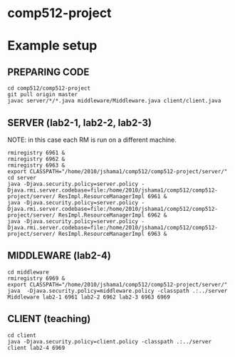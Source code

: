 comp512-project
===============

Example setup
=============

PREPARING CODE
--------------

```
cd comp512/comp512-project
git pull origin master
javac server/*/*.java middleware/Middleware.java client/client.java

```

SERVER (lab2-1, lab2-2, lab2-3)
-------------------------------

NOTE: in this case each RM is run on a different machine.

```
rmiregistry 6961 &
rmiregistry 6962 &
rmiregistry 6963 &
export CLASSPATH="/home/2010/jshama1/comp512/comp512-project/server/"
cd server
java -Djava.security.policy=server.policy -Djava.rmi.server.codebase=file:/home/2010/jshama1/comp512/comp512-project/server/ ResImpl.ResourceManagerImpl 6961 &
java -Djava.security.policy=server.policy -Djava.rmi.server.codebase=file:/home/2010/jshama1/comp512/comp512-project/server/ ResImpl.ResourceManagerImpl 6962 &
java -Djava.security.policy=server.policy -Djava.rmi.server.codebase=file:/home/2010/jshama1/comp512/comp512-project/server/ ResImpl.ResourceManagerImpl 6963 &
```

MIDDLEWARE (lab2-4)
-------------------

```
cd middleware
rmiregistry 6969 &
export CLASSPATH="/home/2010/jshama1/comp512/comp512-project/server/"
java  -Djava.security.policy=middleware.policy -classpath .:../server Middleware lab2-1 6961 lab2-2 6962 lab2-3 6963 6969
```

CLIENT (teaching)
-----------------

```
cd client
java -Djava.security.policy=client.policy -classpath .:../server client lab2-4 6969
```